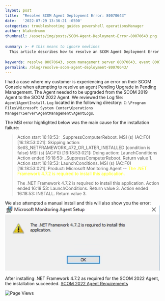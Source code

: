 ```yaml
---
layout: post
title:  "Resolve SCOM Agent Deployment Error: 80070643"
date:   '2022-07-29 13:36:21 -0500'
categories: troubleshooting guides powershell operationsManager
author: blakedrumm
thumbnail: /assets/img/posts/SCOM-Agent-Deployment-Error-80070643.png

summary: >- # this means to ignore newlines
  This article describes how to resolve an SCOM Agent Deployment Error you may experience which can affect the ability to upgrade or install an Agent. 

keywords: resolve 80070643, scom management server 80070643, event 80070643, scom agent upgrade error, agent update error
permalink: /blog/resolve-scom-agent-deployment-80070643/
---
```

 I had a case where my customer is experiencing an error on their SCOM Console when attempting to resolve an agent Pending Upgrade in Pending Management. The Agent needed to be upgraded from the SCOM 2019 Agent to the SCOM 2022 Agent. We reviewed the Log file: `Agent1AgentInstall.Log` located in the following directory: `C:\Program Files\Microsoft System Center\Operations Manager\Server\AgentManagement\AgentLogs`.
 
 The MSI error highlighted below was the main cause for the installation failure:
  > Action start 16:18:53: _SuppressComputerReboot.
  > MSI (s) (AC:F0) [16:18:53:021]: Skipping action: SetIS_NETFRAMEWORK_472_OR_LATER_INSTALLED (condition is false)
  > MSI (s) (AC:F0) [16:18:53:021]: Doing action: LaunchConditions
  > Action ended 16:18:53: _SuppressComputerReboot. Return value 1.
  > Action start 16:18:53: LaunchConditions.
  > MSI (s) (AC:F0) [16:18:53:021]: Product: Microsoft Monitoring Agent -- <span style="color:yellow">The .NET Framework 4.7.2 is required to install this application.
  > 
  > The .NET Framework 4.7.2 is required to install this application.</span>
  > Action ended 16:18:53: LaunchConditions. Return value 3.
  > Action ended 16:18:53: INSTALL. Return value 3.

We also attempted a manual install and this will also show you the error:
![.NET Missing MSI Error](/assets/img/posts/.NET-4.7.2-missing.png)

After installing .NET Framework 4.7.2 as required for the SCOM 2022 Agent, the installation succeeded.
[SCOM 2022 Agent Requirements](https://docs.microsoft.com/system-center/scom/system-requirements?view=sc-om-2022#microsoft-monitoring-agent-operating-system)

![Page Views](https://counter.blakedrumm.com/count/tag.svg?url=blakedrumm.com/blog/resolve-scom-agent-deployment-80070643/)

<!--
Having trouble with Pages? Check out our [documentation](https://docs.github.com/categories/github-pages-basics/) or [contact support](https://support.github.com/contact) and we’ll help you sort it out.
-->
